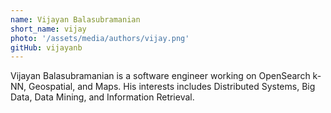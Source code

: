 ```yaml
---
name: Vijayan Balasubramanian
short_name: vijay
photo: '/assets/media/authors/vijay.png'
gitHub: vijayanb
---
```


Vijayan Balasubramanian is a software engineer working on OpenSearch k-NN, Geospatial, and Maps. His interests includes Distributed Systems, Big Data, Data Mining, and Information Retrieval.
